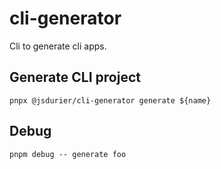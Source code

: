 # cli-generator

Cli to generate cli apps.


## Generate CLI project

```
pnpx @jsdurier/cli-generator generate ${name}
```

## Debug

```
pnpm debug -- generate foo
```
